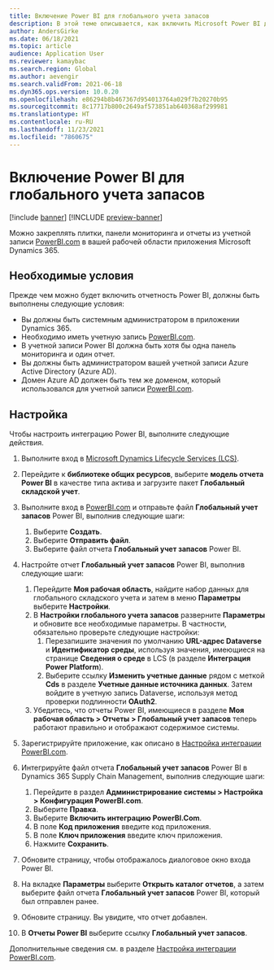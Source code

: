 ```yaml
---
title: Включение Power BI для глобального учета запасов
description: В этой теме описывается, как включить Microsoft Power BI для глобального складского учета.
author: AndersGirke
ms.date: 06/18/2021
ms.topic: article
audience: Application User
ms.reviewer: kamaybac
ms.search.region: Global
ms.author: aevengir
ms.search.validFrom: 2021-06-18
ms.dyn365.ops.version: 10.0.20
ms.openlocfilehash: e86294b8b467367d954013764a029f7b20270b95
ms.sourcegitcommit: 8c17717b800c2649af573851ab640368af299981
ms.translationtype: HT
ms.contentlocale: ru-RU
ms.lasthandoff: 11/23/2021
ms.locfileid: "7860675"
---
```

# <a name="enable-power-bi-for-global-inventory-accounting"></a>Включение Power BI для глобального учета запасов

[!include [banner](../includes/banner.md)]
[!INCLUDE [preview-banner](../includes/preview-banner.md)]
<!--KFM: Preview until 4/30/2022 -->

Можно закреплять плитки, панели мониторинга и отчеты из учетной записи [PowerBI.com](https://powerbi.com/) в вашей рабочей области приложения Microsoft Dynamics 365.

## <a name="prerequisites"></a>Необходимые условия

Прежде чем можно будет включить отчетность Power BI, должны быть выполнены следующие условия:

- Вы должны быть системным администратором в приложении Dynamics 365.
- Необходимо иметь учетную запись [PowerBI.com](https://powerbi.com/).
- В учетной записи Power BI должна быть хотя бы одна панель мониторинга и один отчет.
- Вы должны быть администратором вашей учетной записи Azure Active Directory (Azure AD).
- Домен Azure AD должен быть тем же доменом, который использовался для учетной записи [PowerBI.com](https://powerbi.com/).

## <a name="setup"></a>Настройка

Чтобы настроить интеграцию Power BI, выполните следующие действия.

1. Выполните вход в [Microsoft Dynamics Lifecycle Services (LCS)](https://lcs.dynamics.com/Logon/Index).
1. Перейдите к **библиотеке общих ресурсов**, выберите **модель отчета Power BI** в качестве типа актива и загрузите пакет **Глобальный складской учет**. 
1. Выполните вход в [PowerBI.com](https://app.powerbi.com/) и отправьте файл **Глобальный учет запасов** Power BI, выполнив следующие шаги:

    1. Выберите **Создать**.
    1. Выберите **Отправить файл**.
    1. Выберите файл отчета **Глобальный учет запасов** Power BI.

1. Настройте отчет **Глобальный учет запасов** Power BI, выполнив следующие шаги:

    1. Перейдите **Моя рабочая область**, найдите набор данных для глобального складского учета и затем в меню **Параметры** выберите **Настройки**.
    1. В **Настройки глобального учета запасов** разверните **Параметры** и обновите все необходимые параметры. В частности, обязательно проверьте следующие настройки:
        1. Перезапишите значения по умолчанию **URL-адрес Dataverse** и **Идентификатор среды**, используя значения, имеющиеся на странице **Сведения о среде** в LCS (в разделе **Интеграция Power Platform**).
        1. Выберите ссылку **Изменить учетные данные** рядом с меткой **Cds** в разделе **Учетные данные источника данных**. Затем войдите в учетную запись Dataverse, используя метод проверки подлинности **OAuth2**.
    1. Убедитесь, что отчеты Power BI, имеющиеся в разделе **Моя рабочая область \> Отчеты \> Глобальный учет запасов** теперь работают правильно и отображают содержимое системы.

1. Зарегистрируйте приложение, как описано в [Настройка интеграции PowerBI.com](../../fin-ops-core/dev-itpro/analytics/configure-power-bi-integration.md#registration-process).
1. Интегрируйте файл отчета **Глобальный учет запасов** Power BI в Dynamics 365 Supply Chain Management, выполнив следующие шаги:

    1. Перейдите в раздел **Администрирование системы \> Настройка \> Конфигурация PowerBI.com**.
    1. Выберите **Правка**.
    1. Выберите **Включить интеграцию PowerBI.Com**.
    1. В поле **Код приложения** введите код приложения.
    1. В поле **Ключ приложения** введите ключ приложения.
    1. Нажмите **Сохранить**.

1. Обновите страницу, чтобы отображалось диалоговое окно входа Power BI.
1. На вкладке **Параметры** выберите **Открыть каталог отчетов**, а затем выберите файл отчета **Глобальный учет запасов** Power BI, который был отправлен ранее.
1. Обновите страницу. Вы увидите, что отчет добавлен.
1. В **Отчеты Power BI** выберите ссылку **Глобальный учет запасов**.

Дополнительные сведения см. в разделе [Настройка интеграции PowerBI.com](../../fin-ops-core/dev-itpro/analytics/configure-power-bi-integration.md).
